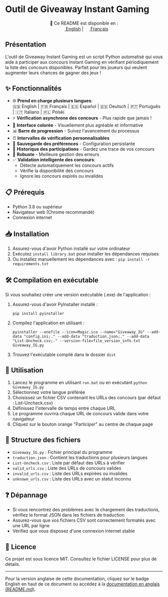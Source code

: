 # Outil de Giveaway Instant Gaming

<div align="center">

📖 Ce README est disponible en :  
[<img src="https://upload.wikimedia.org/wikipedia/en/a/a4/Flag_of_the_United_States.svg" height="15"> English](README.md) | 
[<img src="https://upload.wikimedia.org/wikipedia/en/c/c3/Flag_of_France.svg" height="15"> Français](README-FR.md)

</div>

## Présentation
L'outil de Giveaway Instant Gaming est un script Python automatisé qui vous aide à participer aux concours Instant Gaming en vérifiant périodiquement la liste des concours disponibles. Parfait pour les joueurs qui veulent augmenter leurs chances de gagner des jeux !

## ✨ Fonctionnalités

- 🌐 **Prend en charge plusieurs langues**:  
  🇬🇧 English | 🇫🇷 Français | 🇪🇸 Español | 🇩🇪 Deutsch | 🇵🇹 Português | 🇮🇹 Italiano | 🇵🇱 Polski
- ⚡ **Vérification asynchrone des concours** - Plus rapide que jamais !
- 🎨 **Interface colorée** - Visuellement plus agréable et informative
- 📊 **Barre de progression** - Suivez l'avancement du processus
- ⏰ **Intervalles de vérification personnalisables**
- 🔄 **Sauvegarde des préférences** - Configuration persistante
- 📝 **Historique des participations** - Gardez une trace de vos concours
- 💪 **Robuste** - Meilleure gestion des erreurs
- ✅ **Validation intelligente des concours**:
  - Détecte automatiquement les concours actifs
  - Vérifie la disponibilité des concours
  - Ignore les concours expirés ou invalides

## 📋 Prérequis
- Python 3.8 ou supérieur
- Navigateur web (Chrome recommandé)
- Connexion internet

## 📥 Installation
1. Assurez-vous d'avoir Python installé sur votre ordinateur
2. Exécutez `install library.bat` pour installer les dépendances requises
3. Ou installez manuellement les dépendances avec : `pip install -r requirements.txt`

## 🛠️ Compilation en exécutable
Si vous souhaitez créer une version exécutable (.exe) de l'application :

1. Assurez-vous d'avoir PyInstaller installé :
   ```
   pip install pyinstaller
   ```

2. Compilez l'application en utilisant :
   ```
   pyinstaller --onefile --icon=Magic.ico --name="Giveaway_IG" --add-data "config.ini;." --add-data "traduction.json;." --add-data "List-Uncheck.csv;." --version-file=file_version_info.txt Giveaway_IG.py
   ```

3. Trouvez l'exécutable compilé dans le dossier `dist`

## 🚀 Utilisation
1. Lancez le programme en utilisant `run.bat` ou en exécutant `python Giveaway_IG.py`
2. Sélectionnez votre langue préférée
3. Choisissez un fichier CSV contenant les URLs des concours (par défaut : List-Uncheck.csv)
4. Définissez l'intervalle de temps entre chaque URL
5. Le programme ouvrira chaque URL de concours valide dans votre navigateur
6. Cliquez sur le bouton orange "Participer" au centre de chaque page

## 📁 Structure des fichiers
- `Giveaway_IG.py` : Fichier principal du programme
- `traduction.json` : Contient les traductions pour plusieurs langues
- `List-Uncheck.csv` : Liste par défaut des URLs à vérifier
- `valid_urls.csv` : Liste des URLs de concours valides
- `invalid_urls.csv` : Liste des URLs expirées ou invalides
- `unknown_urls.csv` : Liste des URLs avec un statut inconnu

## ❓ Dépannage
- Si vous rencontrez des problèmes avec le chargement des traductions, vérifiez le format JSON dans les fichiers de traduction
- Assurez-vous que vos fichiers CSV sont correctement formatés avec une URL par ligne
- Vérifiez que vous disposez d'une connexion internet stable

## 📄 Licence
Ce projet est sous licence MIT. Consultez le fichier LICENSE pour plus de détails.

---
Pour la version anglaise de cette documentation, cliquez sur le badge English en haut de ce document ou accédez à la [documentation en anglais (README.md)](README.md).


